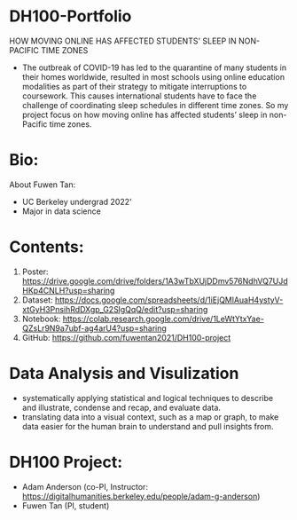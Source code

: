 # DH100-Portfolio
HOW MOVING ONLINE HAS AFFECTED  STUDENTS' SLEEP IN NON-PACIFIC TIME ZONES 
* The outbreak of COVID-19 has led to the quarantine of many students in their homes worldwide, resulted in most schools using online education modalities as part of their strategy to mitigate interruptions to coursework. This causes international students have to face the challenge of coordinating sleep schedules in different time zones. So my project focus on how moving online has affected students’ sleep in non-Pacific time zones.


# Bio:

About Fuwen Tan:
* UC Berkeley undergrad 2022' 
* Major in data science 

# Contents:
1. Poster: https://drive.google.com/drive/folders/1A3wTbXUjDDmv576NdhVQ7UJdHKp4CNLH?usp=sharing
2. Dataset: https://docs.google.com/spreadsheets/d/1iEjQMlAuaH4ystyV-xtGyH3PnsihRdDXgp_G2SlgQqQ/edit?usp=sharing
3. Notebook: https://colab.research.google.com/drive/1LeWtYtxYae-QZsLr9N9a7ubf-ag4arU4?usp=sharing
4. GitHub: https://github.com/fuwentan2021/DH100-project


# Data Analysis and Visulization
* systematically applying statistical and  logical techniques to describe and illustrate, condense and recap, and evaluate data.
* translating data into a visual context, such as a map or graph, to make data easier for the human brain to understand and pull insights from.

# DH100 Project: 
* Adam Anderson (co-PI, Instructor: https://digitalhumanities.berkeley.edu/people/adam-g-anderson)
* Fuwen Tan (PI, student)




